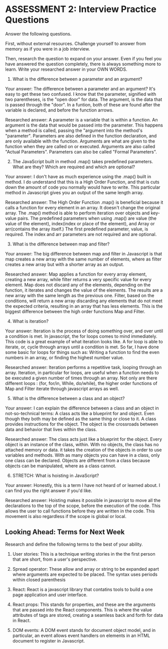 # ASSESSMENT 2: Interview Practice Questions

Answer the following questions.

First, without external resources. Challenge yourself to answer from memory as if you were in a job interview.

Then, research the question to expand on your answer. Even if you feel you have answered the question completely, there is always something more to learn. Write your researched answer in your OWN WORDS.

1. What is the difference between a parameter and an argument?

Your answer: The difference between a parameter and an argument? It's easy to get these two confused. I know that the parameter, signified with two parentheses, is the "open door" for data. The argument, is the data that is passed through the "door". In a funtion, both of these are found after the variable is declared, and before the function arrows.

Researched answer: A parameter is a variable that is within a function. An argument is the data that would be passed into the parameter. This happens when a method is called, passing the "argument into the method's "parameter". Parameters are also defined in the function declaration, and are only available with the function. Arguments are what are given to the function when they are called on or executed. Arguments are also called "Actual Parameters". Parameters can also be called "Formal Parameters".



2. The JavaScript built in method .map() takes predefined parameters. What are they? Which are required and which are optional?

Your answer:   I don't have as much experience using the .map() built in method. I do understand that this is a High Order Function, and that is cuts down the amount of code you normally would have to write. This particular method in Javascript gives you an output of the same length array.

Researched answer: The High Order Function .map() is beneficial because it calls a function for every element in an array. It doesn't change the original array. The .map() method is able to perform iteration over objects and key-value pairs.   The predefined parameters when using .map() are value (the value of the element), index(index or place of the element), and Array or arr(contains the array itself.) The first predefined parameter, value, is required. The index and arr parameters are not required and are optional.

3. What is the difference between map and filter?   

Your answer:  The big difference between map and filter in Javascript is that map creates a new array with the same number of elements, where as filter creates a new array but with a shorter array as an output. 

Researched answer: Map applies a function for every array element, creating a new array, while filter returns a very specific value for every element. Map does not discard any of the elements, depending on the function, it iterates and changes the value of the elements. The results are a new array with the same length as the previous one. Filter, based on the conditions, will return a new array discarding any elements that do not meet the expected criteria, resulting in an array that has less elements. This is the biggest difference between the high order functions Map and Filter.

4. What is iteration?

Your answer: Iteration is the process of doing something over, and over until a condition is met. In javascript, the for loops comes to mind immediately. This code is a great example of what iteration looks like. A for loop is able to iterate, or, cycle through arrays until a condition is met. So far, I have done some basic for loops for things such as: Writing a function to find the even numbers in an array, or finding the highest number value. 

Researched answer: Iteration performs a repetitive task, looping through an array. Iteration, in particular for loops, are useful when a function needs to be executed a given number of times through an array. Not only are there different loops : (for, for/in, While, do/while), the higher order functions of Map and Filter iterate through javascript arrays as well.

5. What is the difference between a class and an object?

Your answer: I can explain the difference between a class and an object in not-so-technical terms: A class acts like a blueprint for and object. Even though they both may be defined as the same thing or close to it. A class provides instructions for the object. The object is the crossroads between data and behavior that lives within the class. 

Researched answer: The class acts just like a blueprint for the object. Every object is an instance of the class, within. With no objects, the class has no attached memory or data. it takes the creation of the objects in order to use variables and methods. With as many objects you can have in a class, only one class can be declared. Objects are different from a class because objects can be manipulated, where as a class cannot.

6. STRETCH: What is hoisting in JavaScript?

Your answer: Honestly, this is a term I have not heard of or learned about. I can find you the right answer if you'd like.

Researched answer: Hoisting makes it possible in javascript to move all the declarations to the top of the scope, before the execution of the code. This allows the user to call functions before they are written in the code. This movement is also regardless if the scope is global or local.

## Looking Ahead: Terms for Next Week

Research and define the following terms to the best of your ability.

1. User stories: This is a technique writing stories in the the first person that are short, from a user's perspective.

2. Spread operator: These allow and array or string to be expanded apart where arguments are expected to be placed. The syntax uses periods within closed parenthesis

3. React: React is a javascript library that contatins tools to build a one page application and user interface.

4. React props: This stands for properties, and these are the arguments that are passed into the React components. This is where the value attributes of tags are stored, creating a seamless back and forth for data in React.

5. DOM events: A DOM event stands for document object model, and in particular, an event allows event handlers on elements in an HTML document to register in Javascript.
